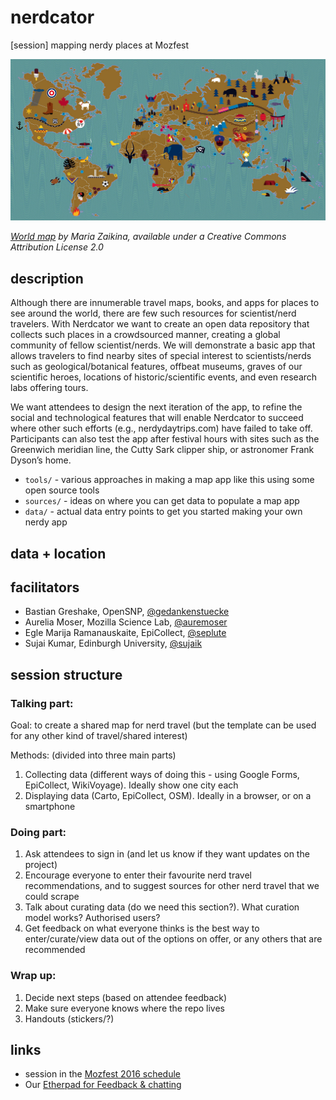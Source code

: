 # nerdcator
[session] mapping nerdy places at Mozfest

![WorldMap](images/world.jpg)

*[World map](http://farm8.staticflickr.com/7123/7105972961_c17a3f75f6_b.jpg) by Maria Zaikina, available under a Creative Commons Attribution License 2.0*

## description

Although there are innumerable travel maps, books, and apps for places to see around the world, there are few such resources for scientist/nerd travelers. With Nerdcator we want to create an open data repository that collects such places in a crowdsourced manner, creating a global community of fellow scientist/nerds. We will demonstrate a basic app that allows travelers to find nearby sites of special interest to scientists/nerds such as geological/botanical features, offbeat museums, graves of our scientific heroes, locations of historic/scientific events, and even research labs offering tours.

We want attendees to design the next iteration of the app, to refine the social and technological features that will enable Nerdcator to succeed where other such efforts (e.g., nerdydaytrips.com) have failed to take off. Participants can also test the app after festival hours with sites such as the Greenwich meridian line, the Cutty Sark clipper ship, or astronomer Frank Dyson’s home.

* `tools/` - various approaches in making a map app like this using some open source tools
* `sources/` - ideas on where you can get data to populate a map app
* `data/` - actual data entry points to get you started making your own nerdy app

## data + location

## facilitators

* Bastian Greshake, OpenSNP, [@gedankenstuecke](https://twitter.com/gedankenstuecke)
* Aurelia Moser, Mozilla Science Lab, [@auremoser](https://twitter.com/auremoser)
* Egle Marija Ramanauskaite, EpiCollect, [@seplute](https://twitter.com/seplute)
* Sujai Kumar, Edinburgh University, [@sujaik](https://twitter.com/sujaik)

## session structure

### Talking part:

Goal: to create a shared map for nerd travel (but the template can be used for any other kind of travel/shared interest)

Methods: (divided into three main parts)

1. Collecting data (different ways of doing this - using Google Forms, EpiCollect, WikiVoyage). Ideally show one city each
2. Displaying data (Carto, EpiCollect, OSM). Ideally in a browser, or on a smartphone

### Doing part:

1. Ask attendees to sign in (and let us know if they want updates on the project)
2. Encourage everyone to enter their favourite nerd travel recommendations, and to suggest sources for other nerd travel that we could scrape
3. Talk about curating data (do we need this section?). What curation model works? Authorised users?
4. Get feedback on what everyone thinks is the best way to enter/curate/view data out of the options on offer, or any others that are recommended

### Wrap up:

1. Decide next steps (based on attendee feedback)
2. Make sure everyone knows where the repo lives
3. Handouts (stickers/?)

## links

* session in the [Mozfest 2016 schedule](https://app.mozillafestival.org/#_session-443)
* Our [Etherpad for Feedback & chatting](https://public.etherpad-mozilla.org/p/mozfest-2016-nerdcator---crowdsourced-maps-for-ner)
